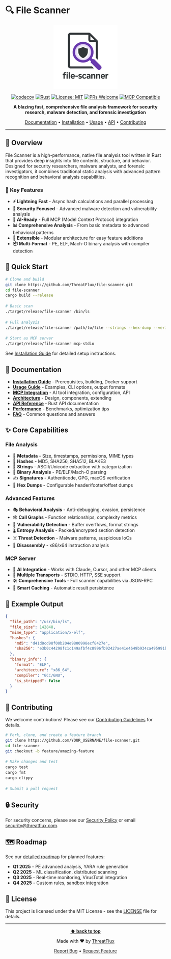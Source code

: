# 🔍 File Scanner

<div align="center">

<img src="data/file-scanner.png" alt="File Scanner Logo" width="200">

[![codecov](https://codecov.io/github/ThreatFlux/file-scanner/graph/badge.svg?token=rcBpaFdgV3)](https://codecov.io/github/ThreatFlux/file-scanner)
[![Rust](https://img.shields.io/badge/rust-1.87.0%2B-orange.svg)](https://www.rust-lang.org)
[![License: MIT](https://img.shields.io/badge/License-MIT-yellow.svg)](https://opensource.org/licenses/MIT)
[![PRs Welcome](https://img.shields.io/badge/PRs-welcome-brightgreen.svg)](CONTRIBUTING.md)
[![MCP Compatible](https://img.shields.io/badge/MCP-Compatible-blue.svg)](https://modelcontextprotocol.io)

**A blazing fast, comprehensive file analysis framework for security research, malware detection, and forensic investigation**

[Documentation](docs/) • [Installation](docs/INSTALLATION.md) • [Usage](docs/USAGE.md) • [API](docs/API.md) • [Contributing](CONTRIBUTING.md)

</div>

---

## 🎯 Overview

File Scanner is a high-performance, native file analysis tool written in Rust that provides deep insights into file contents, structure, and behavior. Designed for security researchers, malware analysts, and forensic investigators, it combines traditional static analysis with advanced pattern recognition and behavioral analysis capabilities.

### 🚀 Key Features

- **⚡ Lightning Fast** - Async hash calculations and parallel processing
- **🔐 Security Focused** - Advanced malware detection and vulnerability analysis
- **🤖 AI-Ready** - Full MCP (Model Context Protocol) integration
- **📊 Comprehensive Analysis** - From basic metadata to advanced behavioral patterns
- **🔧 Extensible** - Modular architecture for easy feature additions
- **📦 Multi-Format** - PE, ELF, Mach-O binary analysis with compiler detection

## 🚀 Quick Start

```bash
# Clone and build
git clone https://github.com/ThreatFlux/file-scanner.git
cd file-scanner
cargo build --release

# Basic scan
./target/release/file-scanner /bin/ls

# Full analysis
./target/release/file-scanner /path/to/file --strings --hex-dump --verify-signatures

# Start as MCP server
./target/release/file-scanner mcp-stdio
```

See [Installation Guide](docs/INSTALLATION.md) for detailed setup instructions.

## 📖 Documentation

- **[Installation Guide](docs/INSTALLATION.md)** - Prerequisites, building, Docker support
- **[Usage Guide](docs/USAGE.md)** - Examples, CLI options, output formats
- **[MCP Integration](docs/MCP.md)** - AI tool integration, configuration, API
- **[Architecture](docs/ARCHITECTURE.md)** - Design, components, extending
- **[API Reference](docs/API.md)** - Rust API documentation
- **[Performance](docs/PERFORMANCE.md)** - Benchmarks, optimization tips
- **[FAQ](docs/FAQ.md)** - Common questions and answers

## ✨ Core Capabilities

### File Analysis
- 📁 **Metadata** - Size, timestamps, permissions, MIME types
- 🔏 **Hashes** - MD5, SHA256, SHA512, BLAKE3
- 📝 **Strings** - ASCII/Unicode extraction with categorization
- 🔬 **Binary Analysis** - PE/ELF/Mach-O parsing
- ✍️ **Signatures** - Authenticode, GPG, macOS verification
- 🔢 **Hex Dumps** - Configurable header/footer/offset dumps

### Advanced Features
- 🎭 **Behavioral Analysis** - Anti-debugging, evasion, persistence
- 🕸️ **Call Graphs** - Function relationships, complexity metrics
- 🚨 **Vulnerability Detection** - Buffer overflows, format strings
- 🌡️ **Entropy Analysis** - Packed/encrypted section detection
- ☠️ **Threat Detection** - Malware patterns, suspicious IoCs
- 🔧 **Disassembly** - x86/x64 instruction analysis

### MCP Server
- 🤖 **AI Integration** - Works with Claude, Cursor, and other MCP clients
- 🚄 **Multiple Transports** - STDIO, HTTP, SSE support
- 🛠️ **Comprehensive Tools** - Full scanner capabilities via JSON-RPC
- 💾 **Smart Caching** - Automatic result persistence

## 🧪 Example Output

```json
{
  "file_path": "/usr/bin/ls",
  "file_size": 142848,
  "mime_type": "application/x-elf",
  "hashes": {
    "md5": "d41d8cd98f00b204e9800998ecf8427e",
    "sha256": "e3b0c44298fc1c149afbf4c8996fb92427ae41e4649b934ca495991b7852b855"
  },
  "binary_info": {
    "format": "ELF",
    "architecture": "x86_64",
    "compiler": "GCC/GNU",
    "is_stripped": false
  }
}
```

## 🤝 Contributing

We welcome contributions! Please see our [Contributing Guidelines](CONTRIBUTING.md) for details.

```bash
# Fork, clone, and create a feature branch
git clone https://github.com/YOUR_USERNAME/file-scanner.git
cd file-scanner
git checkout -b feature/amazing-feature

# Make changes and test
cargo test
cargo fmt
cargo clippy

# Submit a pull request
```

## 🔒 Security

For security concerns, please see our [Security Policy](SECURITY.md) or email security@threatflux.com.

## 🗺️ Roadmap

See our [detailed roadmap](docs/ROADMAP.md) for planned features:

- **Q1 2025** - PE advanced analysis, YARA rule generation
- **Q2 2025** - ML classification, distributed scanning
- **Q3 2025** - Real-time monitoring, VirusTotal integration
- **Q4 2025** - Custom rules, sandbox integration

## 📄 License

This project is licensed under the MIT License - see the [LICENSE](LICENSE) file for details.

---

<div align="center">

**[⬆ back to top](#-file-scanner)**

Made with ❤️ by [ThreatFlux](https://github.com/ThreatFlux)

[Report Bug](https://github.com/ThreatFlux/file-scanner/issues) • [Request Feature](https://github.com/ThreatFlux/file-scanner/issues)

</div>
